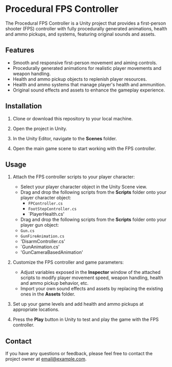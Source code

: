 # Procedural FPS Controller

The Procedural FPS Controller is a Unity project that provides a first-person shooter (FPS) controller with fully procedurally generated animations, health and ammo pickups, and systems, featuring original sounds and assets.

## Features

- Smooth and responsive first-person movement and aiming controls.
- Procedurally generated animations for realistic player movements and weapon handling.
- Health and ammo pickup objects to replenish player resources.
- Health and ammo systems that manage player's health and ammunition.
- Original sound effects and assets to enhance the gameplay experience.

## Installation

1. Clone or download this repository to your local machine.

2. Open the project in Unity.

3. In the Unity Editor, navigate to the **Scenes** folder.

4. Open the main game scene to start working with the FPS controller.

## Usage

1. Attach the FPS controller scripts to your player character:
   - Select your player character object in the Unity Scene view.
   - Drag and drop the following scripts from the **Scripts** folder onto your player character object:
     - `FPController.cs`
     - `FootStepController.cs`
     - `PlayerHealth.cs'
    - Drag and drop the following scripts from the **Scripts** folder onto your player gun object:
     - `Gun.cs`
     - `GunFireAnimation.cs`
     - 'DisarmController.cs'
     - `GunAnimation.cs'
     - 'GunCameraBasedAnimation'

2. Customize the FPS controller and game parameters:
   - Adjust variables exposed in the **Inspector** window of the attached scripts to modify player movement speed, weapon handling, health and ammo pickup behavior, etc.
   - Import your own sound effects and assets by replacing the existing ones in the **Assets** folder.

3. Set up your game levels and add health and ammo pickups at appropriate locations.

4. Press the **Play** button in Unity to test and play the game with the FPS controller.


## Contact

If you have any questions or feedback, please feel free to contact the project owner at [email@example.com](mailto:email@example.com).
